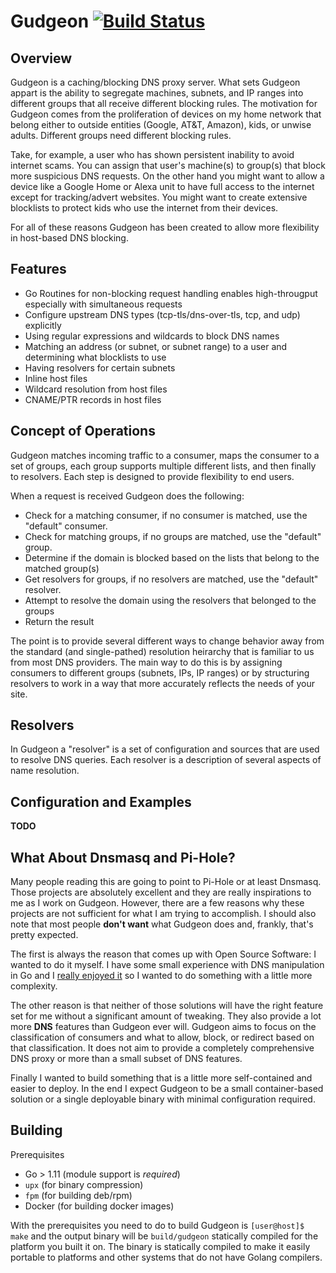 # Gudgeon [![Build Status](https://travis-ci.org/chrisruffalo/gudgeon.svg?branch=master)](https://travis-ci.org/chrisruffalo/gudgeon)

## Overview

Gudgeon is a caching/blocking DNS proxy server. What sets Gudgeon appart is the ability to segregate machines, subnets, and IP ranges into different groups that all receive different blocking rules. The motivation for Gudgeon comes from the proliferation of devices on my home network that belong either to outside entities (Google, AT&T, Amazon), kids, or unwise adults. Different groups need different blocking rules.

Take, for example, a user who has shown persistent inability to avoid internet scams. You can assign that user's machine(s) to group(s) that block more suspicious DNS requests. On the other hand you might want to allow a device like a Google Home or Alexa unit to have full access to the internet except for tracking/advert websites. You might want to create extensive blocklists to protect kids who use the internet from their devices.

For all of these reasons Gudgeon has been created to allow more flexibility in host-based DNS blocking.

## Features

* Go Routines for non-blocking request handling enables high-througput especially with simultaneous requests
* Configure upstream DNS types (tcp-tls/dns-over-tls, tcp, and udp) explicitly
* Using regular expressions and wildcards to block DNS names
* Matching an address (or subnet, or subnet range) to a user and determining what blocklists to use
* Having resolvers for certain subnets
* Inline host files
* Wildcard resolution from host files
* CNAME/PTR records in host files

## Concept of Operations

Gudgeon matches incoming traffic to a consumer, maps the consumer to a set of groups, each group supports multiple different lists, and then finally to resolvers. Each step is designed to provide flexibility to end users.

When a request is received Gudgeon does the following:
* Check for a matching consumer, if no consumer is matched, use the "default" consumer.
* Check for matching groups, if no groups are matched, use the "default" group.
* Determine if the domain is blocked based on the lists that belong to the matched group(s)
* Get resolvers for groups, if no resolvers are matched,  use the "default" resolver.
* Attempt to resolve the domain using the resolvers that belonged to the groups
* Return the result

The point is to provide several different ways to change behavior away from the standard (and single-pathed) resolution heirarchy that is familiar to us from most DNS providers. The main way to do this is by assigning consumers to different groups (subnets, IPs, IP ranges) or by structuring resolvers to work in a way that more accurately reflects the needs of your site.

## Resolvers

In Gudgeon a "resolver" is a set of configuration and sources that are used to resolve DNS queries. Each resolver is a description of several aspects of name resolution.

## Configuration and Examples

**TODO**

## What About Dnsmasq and Pi-Hole?

Many people reading this are going to point to Pi-Hole or at least Dnsmasq. Those projects are absolutely excellent and they are really inspirations to me as I work on Gudgeon. However, there are a few reasons why these projects are not sufficient for what I am trying to accomplish. I should also note that most people **don't want** what Gudgeon does and, frankly, that's pretty expected.

The first is always the reason that comes up with Open Source Software: I wanted to do it myself. I have some small experience with DNS manipulation in Go and I [really enjoyed it](https://github.com/chrisruffalo/gyip) so I wanted to do something with a little more complexity.

The other reason is that neither of those solutions will have the right feature set for me without a significant amount of tweaking. They also provide a lot more **DNS** features than Gudgeon ever will. Gudgeon aims to focus on the classification of consumers and what to allow, block, or redirect based on that classification. It does not aim to provide a completely comprehensive DNS proxy or more than a small subset of DNS features.

Finally I wanted to build something that is a little more self-contained and easier to deploy. In the end I expect Gudgeon to be a small container-based solution or a single deployable binary with minimal configuration required.

## Building
Prerequisites
* Go > 1.11 (module support is *required*)
* `upx` (for binary compression)
* `fpm` (for building deb/rpm)
* Docker (for building docker images)

With the prerequisites you need to do to build Gudgeon is `[user@host]$ make` and the output binary will be `build/gudgeon` statically compiled for the platform you built it on. The binary is statically compiled to make it easily portable to platforms and other systems that do not have Golang compilers.